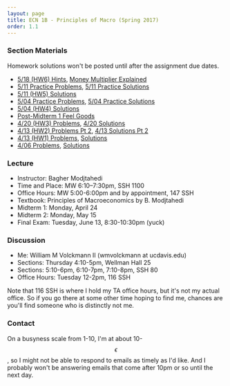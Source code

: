 ```yaml
---
layout: page
title: ECN 1B - Principles of Macro (Spring 2017)
order: 1.1
---
```



### Section Materials
Homework solutions won't be posted until after the assignment due dates.
* [5/18 (HW6) Hints](5-18-hw-hints.pdf), [Money Multiplier Explained](moneymultiplier.pdf)
* [5/11 Practice Problems](5-11-practice.pdf), [5/11 Practice Solutions](5-11-practice-ans.pdf)
* [5/11 (HW5) Solutions](5-11hw.pdf)
* [5/04 Practice Problems](5-04-practice.pdf), [5/04 Practice Solutions](5-04-practice-ans.pdf)
* [5/04 (HW4) Solutions](5-04.pdf)
* [Post-Midterm 1 Feel Goods](https://www.youtube.com/watch?v=zZAwFcsSkFk)
* [4/20 (HW3) Problems](4-20.pdf), [4/20 Solutions](4-20-ans.pdf)
* [4/13 (HW2) Problems Pt 2](4-13-labor.pdf), [4/13 Solutions Pt 2](4-13-ans-labor.pdf)
* [4/13 (HW1) Problems](4-13.pdf), [Solutions](4-13-ans.pdf)
* [4/06 Problems](4-06.pdf), [Solutions](4-06-ans.pdf)


### Lecture
* Instructor: Bagher Modjtahedi
* Time and Place: MW 6:10–7:30pm, SSH 1100
* Office Hours: MW 5:00-6:00pm and by appointment, 147 SSH
* Textbook: Principles of Macroeconomics by B. Modjtahedi
* Midterm 1: Monday, April 24
* Midterm 2: Monday, May 15
* Final Exam: Tuesday, June 13, 8:30-10:30pm (yuck)


### Discussion
* Me: William M Volckmann II (wmvolckmann at ucdavis.edu)
* Sections: Thursday 4:10-5pm, Wellman Hall 25
* Sections: 5:10-6pm, 6:10-7pm, 7:10-8pm, SSH 80
* Office Hours: Tuesday 12-2pm, 116 SSH

Note that 116 SSH is where I hold my TA office hours, but it's not my actual
office. So if you go there at some other time hoping to find me, chances are
you'll find someone who is distinctly not me.


### Contact
On a busyness scale from 1-10, I'm at about 10-$$\epsilon$$, so I might not be
 able to respond to emails as timely as I'd like. And I probably won't be
 answering emails that come after 10pm or so until the next day.
